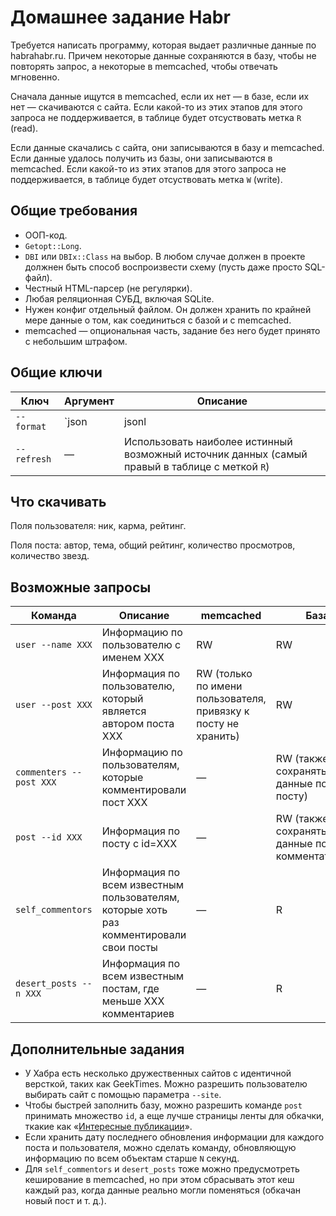 Домашнее задание Habr
=====================

Требуется написать программу, которая выдает различные данные по habrahabr.ru. Причем некоторые данные сохраняются в базу, чтобы не повторять запрос, а некоторые в memcached, чтобы отвечать мгновенно.

Сначала данные ищутся в memcached, если их нет — в базе, если их нет — скачиваются с сайта. Если какой-то из этих этапов для этого запроса не поддерживается, в таблице будет отсуствовать метка `R` (read).

Если данные скачались с сайта, они записываются в базу и memcached. Если данные удалось получить из базы, они записываются в memcached. Если какой-то из этих этапов для этого запроса не поддерживается, в таблице будет отсуствовать метка `W` (write).

Общие требования
----------------

* ООП-код.
* `Getopt::Long`.
* `DBI` или `DBIx::Class` на выбор. В любом случае должен в проекте должнен быть способ воспроизвести схему (пусть даже просто SQL-файл).
* Честный HTML-парсер (не регулярки).
* Любая реляционная СУБД, включая SQLite.
* Нужен конфиг отдельный файлом. Он должен хранить по крайней мере данные о том, как соединиться с базой и с memcached.
* memcached — опциональная часть, задание без него будет принято с небольшим штрафом.


Общие ключи
-----------

| Ключ |  Аргумент | Описание |
|------|-----------|----------|
| `--format` | `json|jsonl|xml|csv|ddp` | Определяет формат вывода данных (достаточно поддержать `json` и еще любой один |
| `--refresh` | — | Использовать наиболее истинный возможный источник данных (самый правый в таблице с меткой `R`) |

Что скачивать
-------------

Поля пользователя: ник, карма, рейтинг.

Поля поста: автор, тема, общий рейтинг, количество просмотров, количество звезд.

Возможные запросы
-----------------

| Команда | Описание | memcached | База | Сайт |
|---------|----------|-----------|------|------|
| `user --name XXX` | Информацию по пользователю с именем XXX | RW | RW | R |
| `user --post XXX` | Информация по пользователю, который является автором поста XXX | RW (только по имени пользователя, привязку к посту не хранить) | RW | R |
| `commenters --post XXX` | Информацию по пользователям, которые комментировали пост XXX | — | RW (также сохранять данные по посту) | R |
| `post --id XXX` | Информация по посту с id=XXX | — | RW (также сохранять данные по комментаторам) | R |
| `self_commentors` | Информация по всем известным пользователям, которые хоть раз комментировали свои посты | — | R | — |
| `desert_posts --n XXX` | Информация по всем известным постам, где меньше XXX комментариев | — | R | — |

Дополнительные задания
----------------------

* У Хабра есть несколько дружественных сайтов с идентичной версткой, таких как GeekTimes. Можно разрешить пользователю выбирать сайт с помощью параметра `--site`.
* Чтобы быстрей заполнить базу, можно разрешить команде `post` принимать множество `id`, а еще лучше страницы ленты для обкачки, ткакие как «[Интересные публикации](https://habrahabr.ru/interesting/)».
* Если хранить дату последнего обновления информации для каждого поста и пользователя, можно сделать команду, обновляющую информацию по всем объектам старше `N` секунд.
* Для `self_commentors` и `desert_posts` тоже можно предусмотреть кеширование в memcached, но при этом сбрасывать этот кеш каждый раз, когда данные реально могли поменяться (обкачан новый пост и т. д.).
